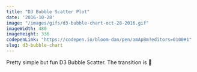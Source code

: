 ```yaml
---
title: "D3 Bubble Scatter Plot"
date: '2016-10-28'
image: "/images/gifs/d3-bubble-chart-oct-28-2016.gif"
imageWidth: 480
imageHeight: 336
codepenLink: "https://codepen.io/bloom-dan/pen/amApBm?editors=0100#1"
slug: d3-bubble-chart
---
```


Pretty simple but fun D3 Bubble Scatter. The transition is 🥂
